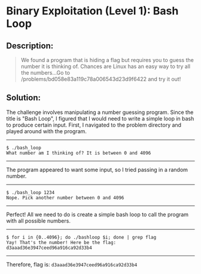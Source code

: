 # Binary Exploitation (Level 1): Bash Loop
## Description: 
>We found a program that is hiding a flag but requires you to guess the number it is thinking of. Chances are Linux has an easy way to try all the numbers...Go to /problems/bd058e83a119c78a006543d23d9f6422 and try it out!
## Solution:
The challenge involves manipulating a number guessing program. Since the title is "Bash Loop", I figured that I would need to write a simple loop in bash to produce certain input. First, I navigated to the problem directory and played around with the program.
***
    $ ./bash_loop
    What number am I thinking of? It is between 0 and 4096
***
The program appeared to want some input, so I tried passing in a random number. 
***
    $ ./bash_loop 1234
    Nope. Pick another number between 0 and 4096
***
Perfect! All we need to do is create a simple bash loop to call the program with all possible numbers.
***
    $ for i in {0..4096}; do ./bashloop $i; done | grep flag
    Yay! That's the number! Here be the flag: d3aaad36e3947ceed96a916ca92d33b4
***
Therefore, flag is: `d3aaad36e3947ceed96a916ca92d33b4` 
